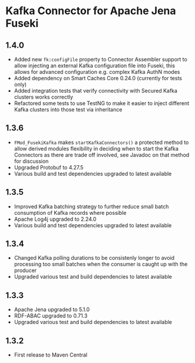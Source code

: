 # Kafka Connector for Apache Jena Fuseki

## 1.4.0

- Added new `fk:configFile` property to Connector Assembler support to allow injecting an external Kafka configuration 
  file into Fuseki, this allows for advanced configuration e.g. complex Kafka AuthN modes
- Added dependency on Smart Caches Core 0.24.0 (currently for tests only)
- Added integration tests that verify connectivity with Secured Kafka clusters works correctly
- Refactored some tests to use TestNG to make it easier to inject different Kafka clusters into those test via 
  inheritance

## 1.3.6

- `FMod_FusekiKafka` makes `startKafkaConnectors()` a protected method to allow derived modules flexibility in deciding
  when to start the Kafka Connectors as there are trade off involved, see Javadoc on that method for discussion
- Upgraded Protobuf to 4.27.5
- Various build and test dependencies upgraded to latest available

## 1.3.5

- Improved Kafka batching strategy to further reduce small batch consumption of Kafka records where possible
- Apache Log4j upgraded to 2.24.0
- Various build and test dependencies upgraded to latest available

## 1.3.4

- Changed Kafka polling durations to be consistenly longer to avoid processing too small batches when the consumer is
  caught up with the producer
- Upgraded various test and build dependencies to latest available

## 1.3.3

- Apache Jena upgraded to 5.1.0
- RDF-ABAC upgraded to 0.71.3
- Upgraded various test and build dependencies to latest available

## 1.3.2

- First release to Maven Central
